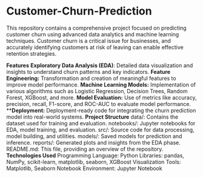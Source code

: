 # Customer-Churn-Prediction
This repository contains a comprehensive project focused on predicting customer churn using advanced data analytics and machine learning techniques. Customer churn is a critical issue for businesses, and accurately identifying customers at risk of leaving can enable effective retention strategies.

**Features**
**Exploratory Data Analysis (EDA)**: Detailed data visualization and insights to understand churn patterns and key indicators.
**Feature Engineering:** Transformation and creation of meaningful features to improve model performance.
**Machine Learning Models:** Implementation of various algorithms such as Logistic Regression, Decision Trees, Random Forest, XGBoost, and more.
**Model Evaluation:** Use of metrics like accuracy, precision, recall, F1-score, and ROC-AUC to evaluate model performance.
****Deployment:** Deployment-ready code for integrating the churn prediction model into real-world systems.
**Project Structure**
data/: Contains the dataset used for training and evaluation.
notebooks/: Jupyter notebooks for EDA, model training, and evaluation.
src/: Source code for data processing, model building, and utilities.
models/: Saved models for prediction and inference.
reports/: Generated plots and insights from the EDA phase.
README.md: This file, providing an overview of the repository.
**Technologies Used**
Programming Language: Python
Libraries: pandas, NumPy, scikit-learn, matplotlib, seaborn, XGBoost
Visualization Tools: Matplotlib, Seaborn
Notebook Environment: Jupyter Notebook
